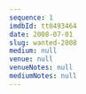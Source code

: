 ```yaml
---
sequence: 1
imdbId: tt0493464
date: 2008-07-01
slug: wanted-2008
medium: null
venue: null
venueNotes: null
mediumNotes: null
---
```


